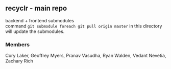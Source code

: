 ## recyclr - main repo
backend + frontend submodules  
command `git submodule foreach git pull origin master` in this directory will update the submodules.

### Members

Cory Laker, Geoffrey Myers, Pranav Vasudha, Ryan Walden, Vedant Nevetia, Zachary Rich
